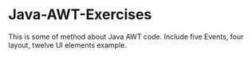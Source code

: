 # Java-AWT-Exercises
This is some of method about Java AWT code. Include five Events, four layout, twelve UI elements example.
